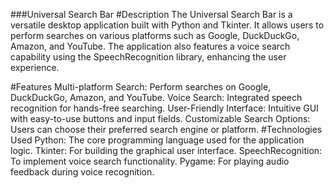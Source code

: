 ###Universal Search Bar
#Description
The Universal Search Bar is a versatile desktop application built with Python and Tkinter. It allows users to perform searches on various platforms such as Google, DuckDuckGo, Amazon, and YouTube. The application also features a voice search capability using the SpeechRecognition library, enhancing the user experience.

#Features
Multi-platform Search: Perform searches on Google, DuckDuckGo, Amazon, and YouTube.
Voice Search: Integrated speech recognition for hands-free searching.
User-Friendly Interface: Intuitive GUI with easy-to-use buttons and input fields.
Customizable Search Options: Users can choose their preferred search engine or platform.
#Technologies Used
Python: The core programming language used for the application logic.
Tkinter: For building the graphical user interface.
SpeechRecognition: To implement voice search functionality.
Pygame: For playing audio feedback during voice recognition.
